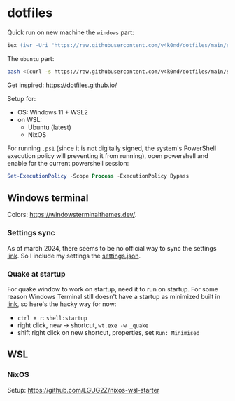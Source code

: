 # dotfiles

Quick run on new machine the `windows` part:
```ps
iex (iwr -Uri "https://raw.githubusercontent.com/v4k0nd/dotfiles/main/setup_windows.ps1" -UseBasicParsing).Content
```

The `ubuntu` part:
```sh
bash <(curl -s https://raw.githubusercontent.com/v4k0nd/dotfiles/main/setup_ubuntu.sh)
```

Get inspired: https://dotfiles.github.io/

Setup for:
- OS: Windows 11 + WSL2 
- on WSL:
    - Ubuntu (latest)
    - NixOS

For running `.ps1` (since it is not digitally signed, the system's PowerShell execution policy will preventing it from running), open powershell and enable for the current powershell session:
```powershell
Set-ExecutionPolicy -Scope Process -ExecutionPolicy Bypass
```

## Windows terminal

Colors: https://windowsterminalthemes.dev/.

### Settings sync

As of march 2024, there seems to be no official way to sync the settings [link](https://github.com/microsoft/terminal/issues/2933). So I include my settings the [settings.json](./settings.json).

### Quake at startup

For quake window to work on startup, need it to run on startup. For some reason Windows Terminal still doesn't have a startup as minimized built in [link](https://github.com/microsoft/terminal/issues/9996#issuecomment-1984133049), so here's the hacky way for now:
- `ctrl + r`: `shell:startup`
- right click, new -> shortcut, `wt.exe -w _quake`
- shift right click on new shortcut, properties, set `Run: Minimised`

## WSL

### NixOS

Setup: https://github.com/LGUG2Z/nixos-wsl-starter

